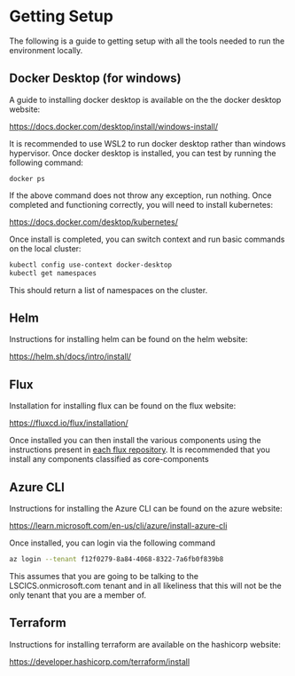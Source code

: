 # Getting Setup
The following is a guide to getting setup with all the tools needed to run the environment locally.

## Docker Desktop (for windows)
A guide to installing docker desktop is available on the the docker desktop website:

https://docs.docker.com/desktop/install/windows-install/

It is recommended to use WSL2 to run docker desktop rather than windows hypervisor. Once docker desktop is installed, you can test by running the following command:

```
docker ps
``` 

If the above command does not throw any exception, run nothing. Once completed and functioning correctly, you will need to install kubernetes:

https://docs.docker.com/desktop/kubernetes/

Once install is completed, you can switch context and run basic commands on the local cluster:

```powershell 
kubectl config use-context docker-desktop
kubectl get namespaces 
```

This should return a list of namespaces on the cluster.

## Helm
Instructions for installing helm can be found on the helm website:

https://helm.sh/docs/intro/install/


## Flux
Installation for installing flux can be found on the flux website:

https://fluxcd.io/flux/installation/

Once installed you can then install the various components using the instructions present in [each flux repository](./iac/flux/). It is recommended that you install any components classified as core-components

## Azure CLI
Instructions for installing the Azure CLI can be found on the azure website:

https://learn.microsoft.com/en-us/cli/azure/install-azure-cli

Once installed, you can login via the following command

```bash
az login --tenant f12f0279-8a84-4068-8322-7a6fb0f839b8
```

This assumes that you are going to be talking to the LSCICS.onmicrosoft.com tenant and in all likeliness that this will not be the only tenant that you are a member of.

## Terraform
Instructions for installing terraform are available on the hashicorp website:

https://developer.hashicorp.com/terraform/install

